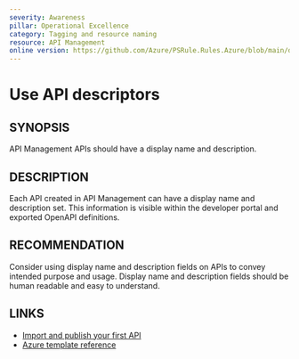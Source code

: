 ```yaml
---
severity: Awareness
pillar: Operational Excellence
category: Tagging and resource naming
resource: API Management
online version: https://github.com/Azure/PSRule.Rules.Azure/blob/main/docs/en/rules/Azure.APIM.APIDescriptors.md
---
```


# Use API descriptors

## SYNOPSIS

API Management APIs should have a display name and description.

## DESCRIPTION

Each API created in API Management can have a display name and description set.
This information is visible within the developer portal and exported OpenAPI definitions.

## RECOMMENDATION

Consider using display name and description fields on APIs to convey intended purpose and usage.
Display name and description fields should be human readable and easy to understand.

## LINKS

- [Import and publish your first API](https://docs.microsoft.com/en-us/azure/api-management/import-and-publish)
- [Azure template reference](https://docs.microsoft.com/en-us/azure/templates/microsoft.apimanagement/service/apis#ApiCreateOrUpdateProperties)
